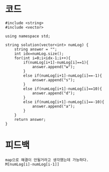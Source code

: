 # 코드

    #include <string>
    #include <vector>

    using namespace std;

    string solution(vector<int> numLog) {
        string answer = "";
        int idx=numLog.size();
        for(int i=0;i<idx-1;i++){
            if(numLog[i+1]-numLog[i]==1){
                answer.append("w");
            }
            else if(numLog[i+1]-numLog[i]==-1){
                answer.append("s");
            }
            else if(numLog[i+1]-numLog[i]==10){
                answer.append("d");
            }
            else if(numLog[i+1]-numLog[i]==-10){
                answer.append("a");
            }
        }
        return answer;
    }

# 피드백

    map으로 해결이 안될거라고 생각했는데 가능하다.
    M[numLog[i]-numLog[i-1]]